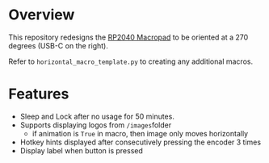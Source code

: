 # Overview
This repository redesigns the [RP2040 Macropad](https://learn.adafruit.com/adafruit-macropad-rp2040/overview) to be oriented at a 270 degrees (USB-C on the right).

Refer to `horizontal_macro_template.py` to creating any additional macros.

# Features
- Sleep and Lock after no usage for 50 minutes.
- Supports displaying logos from `/images`folder
  - if animation is `True` in macro, then image only moves horizontally
- Hotkey hints displayed after consecutively pressing the encoder 3 times
- Display label when button is pressed